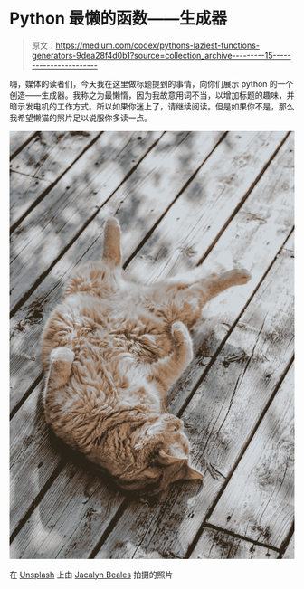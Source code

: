 # Python 最懒的函数——生成器

> 原文：<https://medium.com/codex/pythons-laziest-functions-generators-9dea28f4d0b1?source=collection_archive---------15----------------------->

嗨，媒体的读者们，今天我在这里做标题提到的事情，向你们展示 python 的一个创造——生成器。我称之为最懒惰，因为我故意用词不当，以增加标题的趣味，并暗示发电机的工作方式。所以如果你迷上了，请继续阅读。但是如果你不是，那么我希望懒猫的照片足以说服你多读一点。

![](img/cb62fa3722711eafb7719a0a09ee4630.png)

在 [Unsplash](https://unsplash.com/s/photos/lazy?utm_source=unsplash&utm_medium=referral&utm_content=creditCopyText) 上由 [Jacalyn Beales](https://unsplash.com/@jacalynbeales?utm_source=unsplash&utm_medium=referral&utm_content=creditCopyText) 拍摄的照片